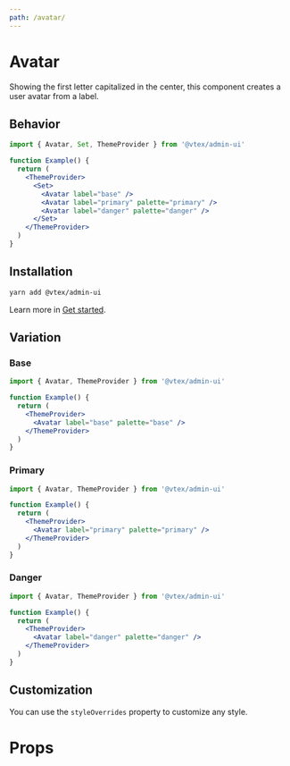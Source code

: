 ```yaml
---
path: /avatar/
---
```


# Avatar

Showing the first letter capitalized in the center, this component creates a user avatar from a label.

## Behavior

```jsx
import { Avatar, Set, ThemeProvider } from '@vtex/admin-ui'

function Example() {
  return (
    <ThemeProvider>
      <Set>
        <Avatar label="base" />
        <Avatar label="primary" palette="primary" />
        <Avatar label="danger" palette="danger" />
      </Set>
    </ThemeProvider>
  )
}
```

## Installation

```sh
yarn add @vtex/admin-ui
```

Learn more in [Get started](/docs/get-started/).

## Variation

### Base

```jsx
import { Avatar, ThemeProvider } from '@vtex/admin-ui'

function Example() {
  return (
    <ThemeProvider>
      <Avatar label="base" palette="base" />
    </ThemeProvider>
  )
}
```

### Primary

```jsx
import { Avatar, ThemeProvider } from '@vtex/admin-ui'

function Example() {
  return (
    <ThemeProvider>
      <Avatar label="primary" palette="primary" />
    </ThemeProvider>
  )
}
```

### Danger

```jsx
import { Avatar, ThemeProvider } from '@vtex/admin-ui'

function Example() {
  return (
    <ThemeProvider>
      <Avatar label="danger" palette="danger" />
    </ThemeProvider>
  )
}
```

## Customization

You can use the `styleOverrides` property to customize any style.

# Props

<proptypes heading="Avatar" component="Avatar" />
